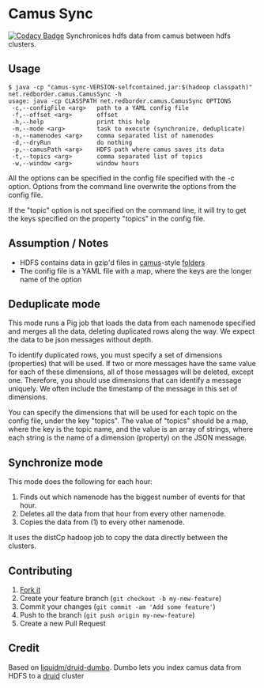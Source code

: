 # Camus Sync
[![Codacy Badge](https://api.codacy.com/project/badge/grade/968693b22b9f489ebfbe6dd15a509af9)](https://www.codacy.com/app/redBorder/camus-sync)
Synchronices hdfs data from camus between hdfs clusters.

## Usage

```
$ java -cp "camus-sync-VERSION-selfcontained.jar:$(hadoop classpath)" net.redborder.camus.CamusSync -h
usage: java -cp CLASSPATH net.redborder.camus.CamusSync OPTIONS
 -c,--configFile <arg>   path to a YAML config file
 -f,--offset <arg>       offset
 -h,--help               print this help
 -m,--mode <arg>         task to execute (synchronize, deduplicate)
 -n,--namenodes <arg>    comma separated list of namenodes
 -d,--dryRun             do nothing
 -p,--camusPath <arg>    HDFS path where camus saves its data
 -t,--topics <arg>       comma separated list of topics
 -w,--window <arg>       window hours
```

All the options can be specified in the config file specified with the -c option. Options from the
command line overwrite the options from the config file.

If the "topic" option is not specified on the command line, it will try to get the keys specified on the
property "topics" in the config file.

## Assumption / Notes

* HDFS contains data in gzip'd files in [camus](https://github.com/linkedin/camus)-style [folders](https://github.com/liquidm/druid-dumbo/blob/master/lib/dumbo/firehose/hdfs.rb#L65)
* The config file is a YAML file with a map, where the keys are the longer name of the option

## Deduplicate mode

This mode runs a Pig job that loads the data from each namenode specified and merges all the data, deleting
duplicated rows along the way. We expect the data to be json messages without depth.

To identify duplicated rows, you must specify a set of dimensions (properties) that will be used. If two or more
messages have the same value for each of these dimensions, all of those messages will be deleted, except one. Therefore,
you should use dimensions that can identify a message uniquely. We often include the timestamp of the message in this set
of dimensions.

You can specify the dimensions that will be used for each topic on the config file, under the key "topics".
The value of "topics" should be a map, where the key is the topic name, and the value is an array of strings, where
each string is the name of a dimension (property) on the JSON message.

## Synchronize mode

This mode does the following for each hour:
1. Finds out which namenode has the biggest number of events for that hour.
2. Deletes all the data from that hour from every other namenode.
3. Copies the data from (1) to every other namenode.

It uses the distCp hadoop job to copy the data directly between the clusters.

## Contributing

1. [Fork it](https://github.com/redborder/camus-sync/fork)
2. Create your feature branch (`git checkout -b my-new-feature`)
3. Commit your changes (`git commit -am 'Add some feature'`)
4. Push to the branch (`git push origin my-new-feature`)
5. Create a new Pull Request

## Credit

Based on [liquidm/druid-dumbo](https://github.com/redborder/druid-dumbo).
Dumbo lets you index camus data from HDFS to a [druid](http://www.druid.io) cluster

